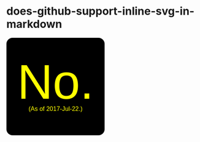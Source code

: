 # does-github-support-inline-svg-in-markdown

<svg xmlns="http://www.w3.org/2000/svg" version="1.1" height="256" width="256">
	<rect x="0" y="0" width="256" height="256" rx="16" />
	<text x="128" y="192" style="font-size: 16px; font-family: sans-serif; text-anchor: middle; fill: yellow;">(As of 2017-Jul-22.)</text>
	<text x="128" y="160" style="font-size: 128px; font-family: sans-serif; text-anchor: middle; fill: yellow;">No.</text>
</svg>
